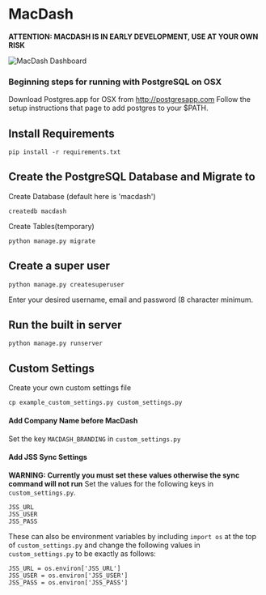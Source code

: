 # MacDash

**ATTENTION: MACDASH IS IN EARLY DEVELOPMENT, USE AT YOUR OWN RISK**

![MacDash Dashboard](https://github.com/cshepp1211/MacDash/blob/master/Screenshots/MacDash_Dashboard.jpg)

### Beginning steps for running with PostgreSQL on OSX
Download Postgres.app for OSX from http://postgresapp.com
Follow the setup instructions that page to add postgres to your $PATH.

## Install Requirements
```
pip install -r requirements.txt
```

## Create the PostgreSQL Database and Migrate to 

Create Database (default here is 'macdash')
```
createdb macdash
```

Create Tables(temporary)
```
python manage.py migrate
```

## Create a super user
```
python manage.py createsuperuser
```
Enter your desired username, email and password (8 character minimum.


## Run the built in server
```
python manage.py runserver
```

## Custom Settings
Create your own custom settings file
```
cp example_custom_settings.py custom_settings.py
```

#### Add Company Name before MacDash
Set the key `MACDASH_BRANDING` in `custom_settings.py`

#### Add JSS Sync Settings
**WARNING: Currently you must set these values otherwise the sync command will not run**
Set the values for the following keys in `custom_settings.py`.
```
JSS_URL
JSS_USER
JSS_PASS
```
These can also be environment variables by including `import os` at the top of `custom_settings.py` and change the following values in `custom_settings.py` to be exactly as follows:
```
JSS_URL = os.environ['JSS_URL']
JSS_USER = os.environ['JSS_USER']
JSS_PASS = os.environ['JSS_PASS']
